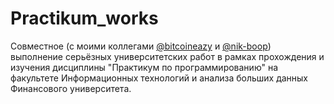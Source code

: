 # Practikum_works

Совместное (с моими коллегами [@bitcoineazy](https://github.com/bitcoineazy) и [@nik-boop](https://github.com/nik-boop)) выполнение серьёзных университетских работ в рамках прохождения и изучения дисциплины "Практикум по программированию" на факультете Информационных технологий и анализа больших данных Финансового университета.  
